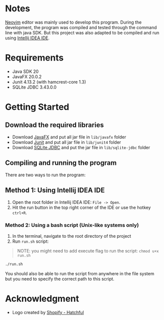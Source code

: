 # Notes

[Neovim](https://neovim.io) editor was mainly used to develop this program. During the development, the program was compiled and tested through the command line with java SDK. But this project was also adapted to be compiled and run using [Intellij IDEA IDE](https://www.jetbrains.com/idea/).

# Requirements

- Java SDK 20
- JavaFX 20.0.2
- Junit 4.13.2 (with hamcrest-core 1.3)
- SQLite JDBC 3.43.0.0

# Getting Started

## Download the required libraries

- Download [JavaFX](https://gluonhq.com/products/javafx/) and put all jar file in `lib/javafx` folder
- Download [Junit](https://github.com/junit-team/junit4/wiki/Download-and-Install) and put all jar file in `lib/junit4` folder
- Download [SQLite JDBC](https://mvnrepository.com/artifact/org.xerial/sqlite-jdbc) and put the jar file in `lib/sqlite-jdbc` folder

## Compiling and running the program

There are two ways to run the program:

## Method 1: Using Intellij IDEA IDE

1. Open the root folder in Intellij IDEA IDE: `File -> Open`.
2. Hit the run button in the top right corner of the IDE or use the hotkey `ctrl+R`.

### Method 2: Using a bash script (Unix-like systems only)

1. In the terminal, navigate to the root directory of the project
2. Run `run.sh` script:

> NOTE: you might need to add execute flag to run the script: `chmod u+x run.sh`

```bash
./run.sh
```

You should also be able to run the script from anywhere in the file system but you need to specify the correct path to this script.

# Acknowledgment

- Logo created by [Shopify - Hatchful](https://www.shopify.com/tools/logo-maker)
